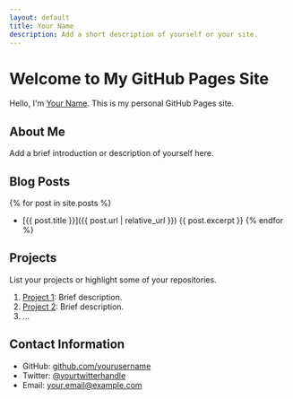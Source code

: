 ```yaml
---
layout: default
title: Your Name
description: Add a short description of yourself or your site.
---
```


# Welcome to My GitHub Pages Site

Hello, I'm [Your Name](https://github.com/yourusername). This is my personal GitHub Pages site.

## About Me

Add a brief introduction or description of yourself here.

## Blog Posts

{% for post in site.posts %}
- [{{ post.title }}]({{ post.url | relative_url }})
  {{ post.excerpt }}
{% endfor %}

## Projects

List your projects or highlight some of your repositories.

1. [Project 1](https://github.com/yourusername/project1): Brief description.
2. [Project 2](https://github.com/yourusername/project2): Brief description.
3. ...

## Contact Information

- GitHub: [github.com/yourusername](https://github.com/yourusername)
- Twitter: [@yourtwitterhandle](https://twitter.com/yourtwitterhandle)
- Email: your.email@example.com

